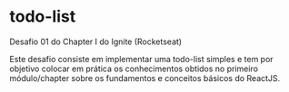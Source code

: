 # todo-list
Desafio 01 do Chapter I do Ignite (Rocketseat)

Este desafio consiste em implementar uma todo-list simples e tem por objetivo colocar em prática os conhecimentos obtidos no primeiro módulo/chapter sobre os fundamentos e conceitos básicos do ReactJS.
